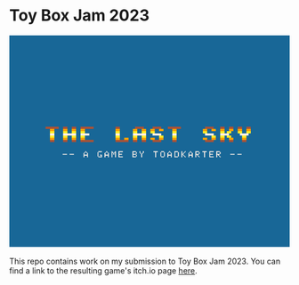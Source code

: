 # Toy Box Jam 2023

![title_screen](./Screenshots/title_screen.png)

This repo contains work on my submission to Toy Box Jam 2023. You can find a link to the resulting game's itch.io page [here](https://github.com/toadkarter/ToyBoxJam2023). 

